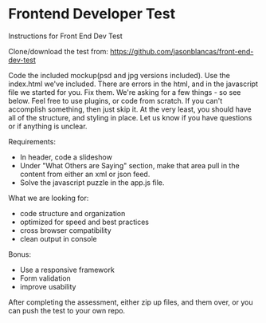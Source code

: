 Frontend Developer Test
==================

Instructions for Front End Dev Test

Clone/download the test from:
https://github.com/jasonblancas/front-end-dev-test

Code the included mockup(psd and jpg versions included). Use the index.html we've included.
There are errors in the html, and in the javascript file we started for you. Fix them.
We're asking for a few things - so see below. Feel free to use plugins, or code from scratch.
If you can't accomplish something, then just skip it. At the very least, you should have all of the structure,
and styling in place. Let us know if you have questions or if anything is unclear.

Requirements:
- In header, code a slideshow
- Under "What Others are Saying" section, make that area pull in the content from either an xml or json feed.
- Solve the javascript puzzle in the app.js file.

What we are looking for:
- code structure and organization
- optimized for speed and best practices
- cross browser compatibility
- clean output in console

Bonus:
- Use a responsive framework
- Form validation
- improve usability

After completing the assessment, either zip up files, and them over, or you can push the test to your own repo.
